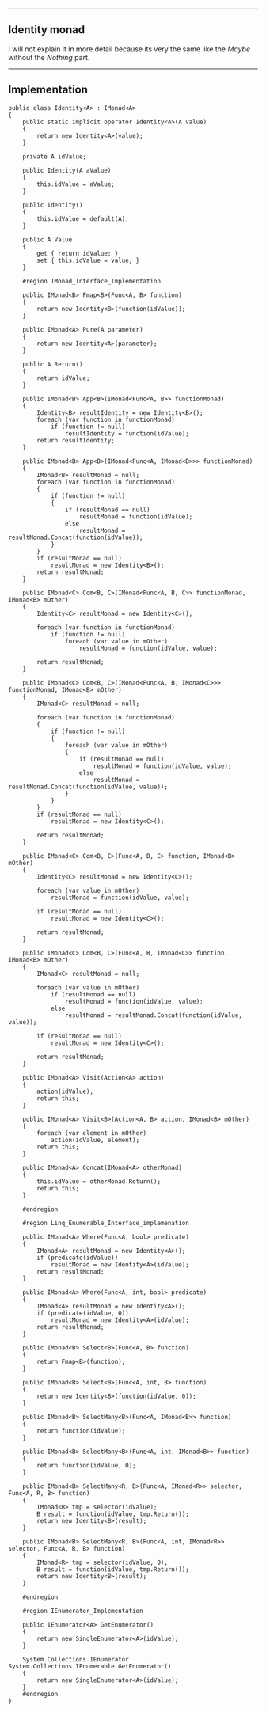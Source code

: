 --------------------
## Identity monad

I will not explain it in more detail because its very the same like the *Maybe* without the *Nothing* part.

-------------------
## Implementation

	public class Identity<A> : IMonad<A>
    {
        public static implicit operator Identity<A>(A value)
        {
            return new Identity<A>(value);
        }

        private A idValue;
        
        public Identity(A aValue)
        {
            this.idValue = aValue;
        }

        public Identity()
        {
            this.idValue = default(A);
        }

        public A Value
        {
            get { return idValue; }
            set { this.idValue = value; }
        }

        #region IMonad_Interface_Implementation

        public IMonad<B> Fmap<B>(Func<A, B> function)
        {
            return new Identity<B>(function(idValue));
        }

        public IMonad<A> Pure(A parameter)
        {
            return new Identity<A>(parameter);
        }

        public A Return()
        {
            return idValue;
        }

        public IMonad<B> App<B>(IMonad<Func<A, B>> functionMonad)
        {
            Identity<B> resultIdentity = new Identity<B>();
            foreach (var function in functionMonad)
                if (function != null)
                    resultIdentity = function(idValue);
            return resultIdentity;
        }

        public IMonad<B> App<B>(IMonad<Func<A, IMonad<B>>> functionMonad)
        {
            IMonad<B> resultMonad = null;
            foreach (var function in functionMonad)
            {
                if (function != null)
                {
                    if (resultMonad == null)
                        resultMonad = function(idValue);
                    else
                        resultMonad = resultMonad.Concat(function(idValue));
                }
            }
            if (resultMonad == null)
                resultMonad = new Identity<B>();
            return resultMonad;
        }

        public IMonad<C> Com<B, C>(IMonad<Func<A, B, C>> functionMonad, IMonad<B> mOther)
        {
            Identity<C> resultMonad = new Identity<C>();

            foreach (var function in functionMonad)
                if (function != null)
                    foreach (var value in mOther)
                        resultMonad = function(idValue, value);

            return resultMonad;
        }

        public IMonad<C> Com<B, C>(IMonad<Func<A, B, IMonad<C>>> functionMonad, IMonad<B> mOther)
        {
            IMonad<C> resultMonad = null;

            foreach (var function in functionMonad)
            {
                if (function != null)
                {
                    foreach (var value in mOther)
                    {
                        if (resultMonad == null)
                            resultMonad = function(idValue, value);
                        else
                            resultMonad = resultMonad.Concat(function(idValue, value));
                    }
                }
            }
            if (resultMonad == null)
                resultMonad = new Identity<C>();

            return resultMonad;
        }

        public IMonad<C> Com<B, C>(Func<A, B, C> function, IMonad<B> mOther)
        {
            Identity<C> resultMonad = new Identity<C>();

            foreach (var value in mOther)
                resultMonad = function(idValue, value);

            if (resultMonad == null)
                resultMonad = new Identity<C>();

            return resultMonad;
        }

        public IMonad<C> Com<B, C>(Func<A, B, IMonad<C>> function, IMonad<B> mOther)
        {
            IMonad<C> resultMonad = null;

            foreach (var value in mOther)
                if (resultMonad == null)
                    resultMonad = function(idValue, value);
                else
                    resultMonad = resultMonad.Concat(function(idValue, value));

            if (resultMonad == null)
                resultMonad = new Identity<C>();

            return resultMonad;
        }

        public IMonad<A> Visit(Action<A> action)
        {
            action(idValue);
            return this;
        }

        public IMonad<A> Visit<B>(Action<A, B> action, IMonad<B> mOther)
        {
            foreach (var element in mOther)
                action(idValue, element);
            return this;
        }

        public IMonad<A> Concat(IMonad<A> otherMonad)
        {
            this.idValue = otherMonad.Return();
            return this;
        }

        #endregion

        #region Linq_Enumerable_Interface_implemenation

        public IMonad<A> Where(Func<A, bool> predicate)
        {
            IMonad<A> resultMonad = new Identity<A>();
            if (predicate(idValue))
                resultMonad = new Identity<A>(idValue);
            return resultMonad;
        }

        public IMonad<A> Where(Func<A, int, bool> predicate)
        {
            IMonad<A> resultMonad = new Identity<A>();
            if (predicate(idValue, 0))
                resultMonad = new Identity<A>(idValue);
            return resultMonad;
        }

        public IMonad<B> Select<B>(Func<A, B> function)
        {
            return Fmap<B>(function);
        }

        public IMonad<B> Select<B>(Func<A, int, B> function)
        {
            return new Identity<B>(function(idValue, 0));
        }

        public IMonad<B> SelectMany<B>(Func<A, IMonad<B>> function)
        {
            return function(idValue);
        }

        public IMonad<B> SelectMany<B>(Func<A, int, IMonad<B>> function)
        {
            return function(idValue, 0);
        }

        public IMonad<B> SelectMany<R, B>(Func<A, IMonad<R>> selector, Func<A, R, B> function)
        {
            IMonad<R> tmp = selector(idValue);
            B result = function(idValue, tmp.Return());
            return new Identity<B>(result);
        }

        public IMonad<B> SelectMany<R, B>(Func<A, int, IMonad<R>> selector, Func<A, R, B> function)
        {
            IMonad<R> tmp = selector(idValue, 0);
            B result = function(idValue, tmp.Return());
            return new Identity<B>(result);
        }

        #endregion

        #region IEnumerator_Implementation

        public IEnumerator<A> GetEnumerator()
        {
            return new SingleEnumerator<A>(idValue);
        }

        System.Collections.IEnumerator System.Collections.IEnumerable.GetEnumerator()
        {
            return new SingleEnumerator<A>(idValue);
        }
        #endregion
    }

